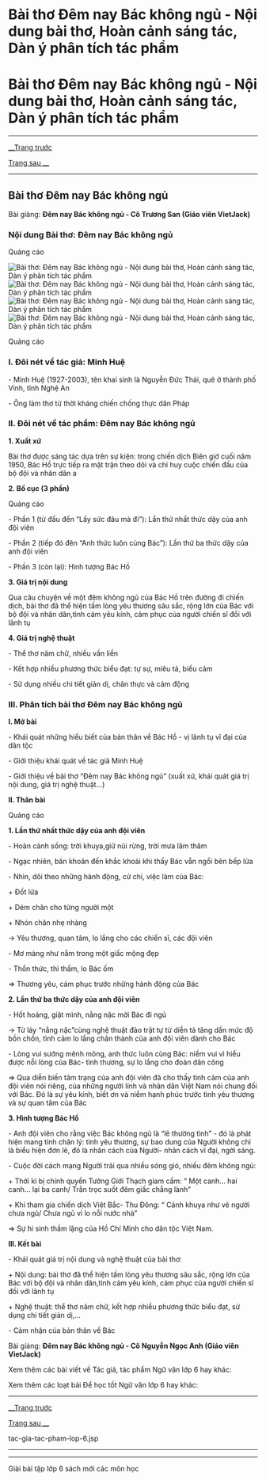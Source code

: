 # Bài thơ Đêm nay Bác không ngủ - Nội dung bài thơ, Hoàn cảnh sáng tác, Dàn ý phân tích tác phẩm

# Bài thơ Đêm nay Bác không ngủ - Nội dung bài thơ, Hoàn cảnh sáng tác, Dàn ý phân tích tác phẩm

* * *

[__Trang trước](https://vietjack.com/ngu-van-6/tac-gia-tac-pham-lop-6.jsp)

[Trang sau __](https://vietjack.com/ngu-van-6/tac-gia-tac-pham-lop-6.jsp)

* * *

## Bài thơ Đêm nay Bác không ngủ

Bài giảng: **Đêm nay Bác không ngủ - Cô Trương San (Giáo viên VietJack)**

### Nội dung Bài thơ: Đêm nay Bác không ngủ

Quảng cáo

![Bài thơ: Đêm nay Bác không ngủ - Nội dung bài thơ, Hoàn cảnh sáng tác, Dàn ý phân tích tác phẩm](https://vietjack.com/ngu-van-6/images/dem-nay-bac-khong-ngu.PNG) ![Bài thơ: Đêm nay Bác không ngủ - Nội dung bài thơ, Hoàn cảnh sáng tác, Dàn ý phân tích tác phẩm](https://vietjack.com/ngu-van-6/images/dem-nay-bac-khong-ngu-1.PNG) ![Bài thơ: Đêm nay Bác không ngủ - Nội dung bài thơ, Hoàn cảnh sáng tác, Dàn ý phân tích tác phẩm](https://vietjack.com/ngu-van-6/images/dem-nay-bac-khong-ngu-2.PNG) ![Bài thơ: Đêm nay Bác không ngủ - Nội dung bài thơ, Hoàn cảnh sáng tác, Dàn ý phân tích tác phẩm](https://vietjack.com/ngu-van-6/images/dem-nay-bac-khong-ngu-3.PNG)

Quảng cáo

### I. Đôi nét về tác giả: Minh Huệ

\- Minh Huệ (1927-2003), tên khai sinh là Nguyễn Đức Thái, quê ở thành phố Vinh, tỉnh Nghệ An

\- Ông làm thơ từ thời kháng chiến chống thực dân Pháp

### II. Đôi nét về tác phẩm: Đêm nay Bác không ngủ 

**1\. Xuất xứ**

Bài thơ được sáng tác dựa trên sự kiện: trong chiến dịch Biên giớ cuối năm 1950, Bác Hồ trực tiếp ra mặt trận theo dõi và chỉ huy cuộc chiến đấu của bộ đội và nhân dân a

**2\. Bố cục (3 phần)**

Quảng cáo

\- Phần 1 (từ đầu đến “Lấy sức đâu mà đi”): Lần thứ nhất thức dậy của anh đội viên

\- Phần 2 (tiếp đó đên “Anh thức luôn cùng Bác”): Lần thứ ba thức dậy của anh đội viên

\- Phần 3 (còn lại): Hình tượng Bác Hồ

**3\. Giá trị nội dung**

Qua câu chuyện về một đêm không ngủ của Bác Hồ trên đường đi chiến dịch, bài thơ đã thể hiện tấm lòng yêu thương sâu sắc, rộng lớn của Bác với bộ đội và nhân dân,tình cảm yêu kính, cảm phục của người chiến sĩ đối với lãnh tụ

**4\. Giá trị nghệ thuật**

\- Thể thơ năm chữ, nhiều vần liền

\- Kết hợp nhiều phương thức biểu đạt: tự sự, miêu tả, biểu cảm

\- Sử dụng nhiều chi tiết giản dị, chân thực và cảm động

### III. Phân tích bài thơ Đêm nay Bác không ngủ

**I. Mở bài**

\- Khái quát những hiểu biết của bản thân về Bác Hồ - vị lãnh tụ vĩ đại của dân tộc

\- Giới thiệu khái quát về tác giả Minh Huệ

\- Giới thiệu về bài thơ “Đêm nay Bác không ngủ” (xuất xứ, khái quát giá trị nội dung, giá trị nghệ thuật…)

**II. Thân bài**

Quảng cáo

**1\. Lần thứ nhất thức dậy của anh đội viên**

\- Hoàn cảnh sống: trời khuya,giữ nũi rừng, trời mưa lâm thâm

\- Ngạc nhiên, băn khoăn đến khắc khoải khi thấy Bác vẫn ngồi bên bếp lửa

\- Nhìn, dõi theo những hành động, cử chỉ, việc làm của Bác:

\+ Đốt lửa 

\+ Dém chăn cho từng người một

\+ Nhón chân nhẹ nhàng

→ Yêu thương, quan tâm, lo lắng cho các chiến sĩ, các đội viên

\- Mơ màng như nằm trong một giấc mộng đẹp

\- Thổn thức, thì thầm, lo Bác ốm

⇒ Thương yêu, cảm phục trước những hành động của Bác

**2\. Lần thứ ba thức dậy của anh đội viên**

\- Hốt hoảng, giật mình, nằng nặc mời Bác đi ngủ

→ Từ láy “nằng nặc”cùng nghệ thuật đảo trật tự từ diễn tả tăng dần mức độ bồn chồn, tình cảm lo lắng chân thành của anh đội viên dành cho Bác

\- Lòng vui sướng mênh mông, anh thức luôn cùng Bác: niềm vui vì hiểu được nỗi lòng của Bác- tình thương, sự lo lắng cho đoàn dân công

⇒ Qua diễn biến tâm trạng của anh đội viên đã cho thấy tình cảm của anh đội viên nói riêng, của những người lính và nhân dân Việt Nam nói chung đối với Bác. Đó là sự yêu kính, biết ơn và niềm hạnh phúc trước tình yêu thương và sự quan tâm của Bác

**3\. Hình tượng Bác Hồ**

\- Anh đội viên cho rằng việc Bác không ngủ là “lẽ thường tình” - đó là phát hiện mang tính chân lý: tình yêu thương, sự bao dung của Người không chỉ là biểu hiện đơn lẻ, đó là nhân cách của Người- nhân cách vĩ đại, ngời sáng.

\- Cuộc đời cách mạng Người trải qua nhiều sóng gió, nhiều đêm không ngủ:

\+ Thời kì bị chính quyền Tưởng Giới Thạch giam cầm: “ Một canh… hai canh… lại ba canh/ Trằn trọc suốt đêm giấc chẳng lành”

\+ Khi tham gia chiến dịch Việt Bắc- Thu Đông: “ Cảnh khuya như vẽ người chưa ngủ/ Chưa ngủ vì lo nỗi nước nhà”

⇒ Sự hi sinh thầm lặng của Hồ Chí Minh cho dân tộc Việt Nam.

**III. Kết bài**

\- Khái quát giá trị nội dung và nghệ thuật của bài thơ:

\+ Nội dung: bài thơ đã thể hiện tấm lòng yêu thương sâu sắc, rộng lớn của Bác với bộ đội và nhân dân,tình cảm yêu kính, cảm phục của người chiến sĩ đối với lãnh tụ

\+ Nghệ thuật: thể thơ năm chữ, kết hợp nhiều phương thức biểu đạt, sử dụng chi tiết giản dị,…

\- Cảm nhận của bản thân về Bác

Bài giảng: **Đêm nay Bác không ngủ - Cô Nguyễn Ngọc Anh (Giáo viên VietJack)**

Xem thêm các bài viết về Tác giả, tác phẩm Ngữ văn lớp 6 hay khác:

Xem thêm các loạt bài Để học tốt Ngữ văn lớp 6 hay khác:

* * *

[__Trang trước](https://vietjack.com/ngu-van-6/tac-gia-tac-pham-lop-6.jsp)

[Trang sau __](https://vietjack.com/ngu-van-6/tac-gia-tac-pham-lop-6.jsp)

tac-gia-tac-pham-lop-6.jsp

* * *

* * *

Giải bài tập lớp 6 sách mới các môn học
